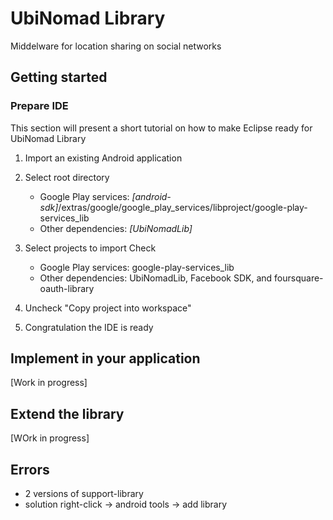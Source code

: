 UbiNomad Library
================

Middelware for location sharing on social networks



## Getting started

### Prepare IDE
This section will present a short tutorial on how to make Eclipse ready for UbiNomad Library

1. Import an existing Android application
2. Select root directory
	- Google Play services:  *[android-sdk]*/extras/google/google_play_services/libproject/google-play-services_lib
	- Other dependencies: *[UbiNomadLib]*

3. Select projects to import Check 
	- Google Play services:  google-play-services_lib
	- Other dependencies: UbiNomadLib, Facebook SDK, and foursquare-oauth-library 

4. Uncheck "Copy project into workspace"
5. Congratulation the IDE is ready


## Implement in your application

[Work in progress]


## Extend the library

[WOrk in progress]

## Errors
- 2 versions of support-library
- solution right-click -> android tools -> add library
